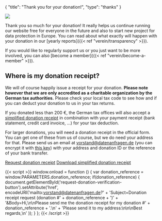 {
    "title": "Thank you for your donation!",
    "type": "thanks"
}

<img class="top-right-humaaan" src="/img/humaaans/thanks.svg">

Thank you so much for your donation! It really helps us continue running our website free for everyone in the future and also to start new project for data protection in Europe. You can read about what exactly will happen with your donation in our [yearly reports]({{< ref "verein/transparency" >}}).

If you would like to regularly support us or you just want to be more involved, you can also [become a member]({{< ref "verein/become-a-member" >}}).

## Where is my donation receipt?

We will of course happily issue a receipt for your donation. **Please note however that we are only accredited as a charitable organization by the German tax authorities.** Please check your local tax code to see how and if you can deduct your donation to us in your tax returns.

If you donated less than 200 €, the German tax offices will also accept a [simplified donation receipt](https://static.dacdn.de/docs/vereinfachte-zuwendungsbestaetigung.pdf) in combination with your payment receipt (bank statement, credit card invoice, …) for your tax deduction.

For larger donations, you will need a donation receipt in the official form. You can get one of these from us of course, but we do need your address for that. Please send us an email at [vorstand@datenanfragen.de](mailto:vorstand@datenanfragen.de) (you can encrypt it with [this key](/pgp/62A7EC35.asc)) with your address and donation ID or the reference of your bank transfer. 

<a id="request-donation-verification-button" class="button button-secondary icon icon-email" href="mailto:spenden@datenanfragen.de">Request donation receipt</a>
<a class="button button-secondary icon icon-download" href="https://static.dacdn.de/docs/vereinfachte-zuwendungsbestaetigung.pdf">Download simplified donation receipt</a>

{{< script >}}
window.onload = function () {
    var donation_reference = window.PARAMETERS.donation_reference;
    if(donation_reference) {
        document.getElementById('request-donation-verification-button').setAttribute('href', encodeURI('mailto:vorstand@datenanfragen.de?' +
            'Subject=Donation receipt request (donation #' + donation_reference + ')' +
            '&Body=Hi,\n\nPlease send me the donation receipt for my donation #' + donation_reference + '.\n' +
            'Please send it to my address:\n\n\nBest regards,\n'
        ));
    }
};
{{< /script >}}
